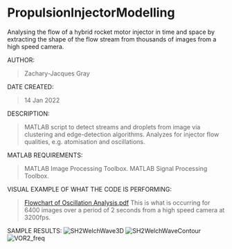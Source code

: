 # PropulsionInjectorModelling
Analysing the flow of a hybrid rocket motor injector in time and space by extracting the shape of the flow stream from thousands of images from a high speed camera. 

AUTHOR:       
> Zachary-Jacques Gray

DATE CREATED: 
> 14 Jan 2022

DESCRIPTION:  
> MATLAB script to detect streams and droplets from image via clustering and edge-detection algorithms.
> Analyzes for injector flow qualities, e.g. atomisation and oscillations.

MATLAB REQUIREMENTS: 
> MATLAB Image Processing Toolbox.
> MATLAB Signal Processing Toolbox.

VISUAL EXAMPLE OF WHAT THE CODE IS PERFORMING:
> [Flowchart of Oscillation Analysis.pdf](https://github.com/zacharyjacquesgray/PropulsionInjectorModelling/files/10977536/Flowchart.of.Oscillation.Analysis.pdf)
> This is what is occurring for 6400 images over a period of 2 seconds from a high speed camera at 3200fps.

SAMPLE RESULTS:
![SH2WelchWave3D](https://user-images.githubusercontent.com/127930775/225250958-6da7f831-deb3-4d19-bcc7-06ed03c44131.jpg)
![SH2WelchWaveContour](https://user-images.githubusercontent.com/127930775/225250981-49609581-3205-4e92-8e6e-e50fede37340.jpg)
![VOR2_freq](https://user-images.githubusercontent.com/127930775/225251050-74e26184-bf0b-45e9-bb58-61a159b960ae.jpg)
